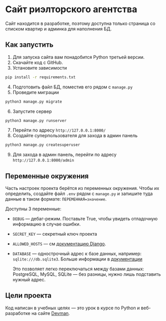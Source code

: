 # Сайт риэлторского агентства

Сайт находится в разработке, поэтому доступна только страница со списком квартир и админка для наполнения БД.

## Как запустить

1. Для запуска сайта вам понадобится Python третьей версии.
2. Скачайте код с GitHub.
3. Установите зависимости

```sh
pip install -r requirements.txt
```
4. Подготовить файл БД, поместив его рядом с `manage.py`
5. Проведите миграции
```sh
python3 manage.py migrate
```
6. Запустите сервер
```sh
python3 manage.py runserver
```
7. Перейти по адресу `http://127.0.0.1:8000/`
8. Создайте суперпользователя для захода в админ панель
```sh
python3 manage.py createsuperuser
```
9. Для захода в админ панель, перейти по адресу `http://127.0.0.1:8000/admin`

## Переменные окружения

Часть настроек проекта берётся из переменных окружения. Чтобы их определить, создайте файл `.env` рядом с `manage.py` и запишите туда данные в таком формате: `ПЕРЕМЕННАЯ=значение`.

Доступны 3 переменные:
- `DEBUG` — дебаг-режим. Поставьте True, чтобы увидеть отладочную информацию в случае ошибки.
- `SECRET_KEY` — секретный ключ проекта
- `ALLOWED_HOSTS` — см [документацию Django](https://docs.djangoproject.com/en/3.1/ref/settings/#allowed-hosts).
- `DATABASE` — однострочный адрес к базе данных, например: `sqlite:///db.sqlite3`. Больше информации в [документации](https://github.com/jacobian/dj-database-url)

    Это позволяет легко переключаться между базами данных: PostgreSQL, MySQL, SQLite — без разницы, нужно лишь подставить нужный адрес.

## Цели проекта

Код написан в учебных целях — это урок в курсе по Python и веб-разработке на сайте [Devman](https://dvmn.org).
